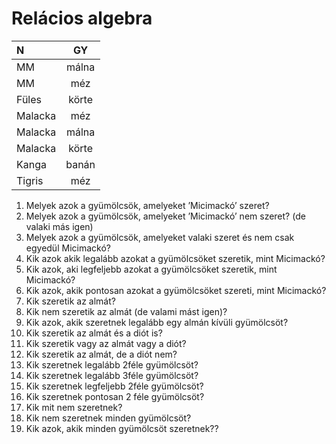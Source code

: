 # Relácios algebra

| N | GY |
| :---- | :----: |
| MM | málna |
| MM | méz |
| Füles | körte |
| Malacka | méz |
| Malacka | málna |
| Malacka | körte |
| Kanga | banán |
| Tigris | méz |

1. Melyek azok a gyümölcsök, amelyeket ’Micimackó’ szeret?
2. Melyek azok a gyümölcsök, amelyeket ’Micimackó’ nem szeret? (de valaki más igen)
3. Melyek azok a gyümölcsök, amelyeket valaki szeret és nem csak egyedül Micimackó?
4. Kik azok akik legalább azokat a gyümölcsöket szeretik, mint Micimackó?
5. Kik azok, aki legfeljebb azokat a gyümölcsöket szeretik, mint Micimackó?
6. Kik azok, akik pontosan azokat a gyümölcsöket szereti, mint Micimackó?
7. Kik szeretik az almát?
8. Kik nem szeretik az almát (de valami mást igen)?
9. Kik azok, akik szeretnek legalább egy almán kívüli gyümölcsöt?
10. Kik szeretik az almát és a diót is?
11. Kik szeretik vagy az almát vagy a diót?
12. Kik szeretik az almát, de a diót nem?
13. Kik szeretnek legalább 2féle gyümölcsöt?
14. Kik szeretnek legalább 3féle gyümölcsöt?
15. Kik szeretnek legfeljebb 2féle gyümölcsöt?
16. Kik szeretnek pontosan 2 féle gyümölcsöt?
17. Kik mit nem szeretnek?
18. Kik nem szeretnek minden gyümölcsöt?
19. Kik azok, akik minden gyümölcsöt szeretnek??